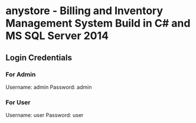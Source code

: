 # anystore - Billing and Inventory Management System Build in C# and MS SQL Server 2014

## Login Credentials
### For Admin
Username: admin
Password: admin

### For User
Username: user
Password: user
